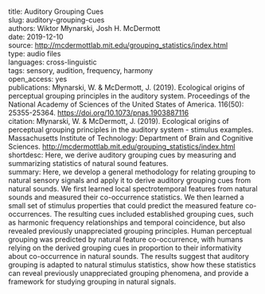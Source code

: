 title: Auditory Grouping Cues  
slug: auditory-grouping-cues  
authors: Wiktor Młynarski, Josh H. McDermott  
date: 2019-12-10  
source: http://mcdermottlab.mit.edu/grouping_statistics/index.html  
type: audio files   
languages: cross-linguistic  
tags: sensory, audition, frequency, harmony  
open_access: yes  
publications: Młynarski, W. & McDermott, J. (2019). Ecological origins of perceptual grouping principles in the auditory system. Proceedings of the National Academy of Sciences of the United States of America. 116(50): 25355-25364. https://doi.org/10.1073/pnas.1903887116  
citation: Młynarski, W. & McDermott, J. (2019). Ecological origins of perceptual grouping principles in the auditory system - stimulus examples. Massachusetts Institute of Technology: Department of Brain and Cognitive Sciences. http://mcdermottlab.mit.edu/grouping_statistics/index.html  
shortdesc: Here, we derive auditory grouping cues by measuring and summarizing statistics of natural sound features.  
summary: Here, we develop a general methodology for relating grouping to natural sensory signals and apply it to derive auditory grouping cues from natural sounds. We first learned local spectrotemporal features from natural sounds and measured their co-occurrence statistics. We then learned a small set of stimulus properties that could predict the measured feature co-occurrences. The resulting cues included established grouping cues, such as harmonic frequency relationships and temporal coincidence, but also revealed previously unappreciated grouping principles. Human perceptual grouping was predicted by natural feature co-occurrence, with humans relying on the derived grouping cues in proportion to their informativity about co-occurrence in natural sounds. The results suggest that auditory grouping is adapted to natural stimulus statistics, show how these statistics can reveal previously unappreciated grouping phenomena, and provide a framework for studying grouping in natural signals.  
